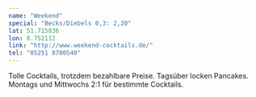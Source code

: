 ```yaml
---
name: "Weekend"
special: "Becks/Diebels 0,3: 2,20"
lat: 51.715836
lon: 8.752112
link: "http://www.weekend-cocktails.de/"
tel: "05251 8700540"
---
```

Tolle Cocktails, trotzdem bezahlbare Preise. Tagsüber locken Pancakes. Montags 
und Mittwochs 2:1 für bestimmte Cocktails.
